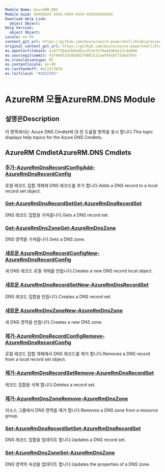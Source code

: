 ```yaml
---
Module Name: AzureRM.DNS
Module Guid: XXXXXXXX-XXXX-XXXX-XXXX-XXXXXXXXXXXX
Download Help Link:
  object Object: 
Help Version:
  object Object: 
Locale: en-US
content_git_url: https://github.com/Azure/azure-powershell/blob/preview/src/ResourceManager/Dns/Commands.Dns/help/AzureRM.DNS.md
original_content_git_url: https://github.com/Azure/azure-powershell/blob/preview/src/ResourceManager/Dns/Commands.Dns/help/AzureRM.DNS.md
ms.openlocfilehash: ec8f7264afbbe8b1cdf2e7e70ae8364e12c4e890
ms.sourcegitcommit: 43f4bdf2a59dd82fd881512aa9761bf72eb5703c
ms.translationtype: MT
ms.contentlocale: ko-KR
ms.lasthandoff: 04/23/2019
ms.locfileid: "93522763"
---
```

# <span data-ttu-id="46972-101">AzureRM 모듈</span><span class="sxs-lookup"><span data-stu-id="46972-101">AzureRM.DNS Module</span></span>
## <span data-ttu-id="46972-102">설명은</span><span class="sxs-lookup"><span data-stu-id="46972-102">Description</span></span>
<span data-ttu-id="46972-103">이 항목에서는 Azure DNS Cmdlet에 대 한 도움말 항목을 표시 합니다.</span><span class="sxs-lookup"><span data-stu-id="46972-103">This topic displays help topics for the Azure DNS Cmdlets.</span></span>

## <span data-ttu-id="46972-104">AzureRM Cmdlet</span><span class="sxs-lookup"><span data-stu-id="46972-104">AzureRM.DNS Cmdlets</span></span>
### [<span data-ttu-id="46972-105">추가-AzureRmDnsRecordConfig</span><span class="sxs-lookup"><span data-stu-id="46972-105">Add-AzureRmDnsRecordConfig</span></span>](Add-AzureRmDnsRecordConfig.md)
<span data-ttu-id="46972-106">로컬 레코드 집합 개체에 DNS 레코드를 추가 합니다.</span><span class="sxs-lookup"><span data-stu-id="46972-106">Adds a DNS record to a local record set object.</span></span>

### [<span data-ttu-id="46972-107">Get-AzureRmDnsRecordSet</span><span class="sxs-lookup"><span data-stu-id="46972-107">Get-AzureRmDnsRecordSet</span></span>](Get-AzureRmDnsRecordSet.md)
<span data-ttu-id="46972-108">DNS 레코드 집합을 가져옵니다.</span><span class="sxs-lookup"><span data-stu-id="46972-108">Gets a DNS record set.</span></span>

### [<span data-ttu-id="46972-109">Get-AzureRmDnsZone</span><span class="sxs-lookup"><span data-stu-id="46972-109">Get-AzureRmDnsZone</span></span>](Get-AzureRmDnsZone.md)
<span data-ttu-id="46972-110">DNS 영역을 가져옵니다.</span><span class="sxs-lookup"><span data-stu-id="46972-110">Gets a DNS zone.</span></span>

### [<span data-ttu-id="46972-111">새로운 AzureRmDnsRecordConfig</span><span class="sxs-lookup"><span data-stu-id="46972-111">New-AzureRmDnsRecordConfig</span></span>](New-AzureRmDnsRecordConfig.md)
<span data-ttu-id="46972-112">새 DNS 레코드 로컬 개체를 만듭니다.</span><span class="sxs-lookup"><span data-stu-id="46972-112">Creates a new DNS record local object.</span></span>

### [<span data-ttu-id="46972-113">새로운 AzureRmDnsRecordSet</span><span class="sxs-lookup"><span data-stu-id="46972-113">New-AzureRmDnsRecordSet</span></span>](New-AzureRmDnsRecordSet.md)
<span data-ttu-id="46972-114">DNS 레코드 집합을 만듭니다.</span><span class="sxs-lookup"><span data-stu-id="46972-114">Creates a DNS record set.</span></span>

### [<span data-ttu-id="46972-115">새로운 AzureRmDnsZone</span><span class="sxs-lookup"><span data-stu-id="46972-115">New-AzureRmDnsZone</span></span>](New-AzureRmDnsZone.md)
<span data-ttu-id="46972-116">새 DNS 영역을 만듭니다.</span><span class="sxs-lookup"><span data-stu-id="46972-116">Creates a new DNS zone.</span></span>

### [<span data-ttu-id="46972-117">제거-AzureRmDnsRecordConfig</span><span class="sxs-lookup"><span data-stu-id="46972-117">Remove-AzureRmDnsRecordConfig</span></span>](Remove-AzureRmDnsRecordConfig.md)
<span data-ttu-id="46972-118">로컬 레코드 집합 개체에서 DNS 레코드를 제거 합니다.</span><span class="sxs-lookup"><span data-stu-id="46972-118">Removes a DNS record from a local record set object.</span></span>

### [<span data-ttu-id="46972-119">제거-AzureRmDnsRecordSet</span><span class="sxs-lookup"><span data-stu-id="46972-119">Remove-AzureRmDnsRecordSet</span></span>](Remove-AzureRmDnsRecordSet.md)
<span data-ttu-id="46972-120">레코드 집합을 삭제 합니다.</span><span class="sxs-lookup"><span data-stu-id="46972-120">Deletes a record set.</span></span>

### [<span data-ttu-id="46972-121">제거-AzureRmDnsZone</span><span class="sxs-lookup"><span data-stu-id="46972-121">Remove-AzureRmDnsZone</span></span>](Remove-AzureRmDnsZone.md)
<span data-ttu-id="46972-122">리소스 그룹에서 DNS 영역을 제거 합니다.</span><span class="sxs-lookup"><span data-stu-id="46972-122">Removes a DNS zone from a resource group.</span></span>

### [<span data-ttu-id="46972-123">Set-AzureRmDnsRecordSet</span><span class="sxs-lookup"><span data-stu-id="46972-123">Set-AzureRmDnsRecordSet</span></span>](Set-AzureRmDnsRecordSet.md)
<span data-ttu-id="46972-124">DNS 레코드 집합을 업데이트 합니다.</span><span class="sxs-lookup"><span data-stu-id="46972-124">Updates a DNS record set.</span></span>

### [<span data-ttu-id="46972-125">Set-AzureRmDnsZone</span><span class="sxs-lookup"><span data-stu-id="46972-125">Set-AzureRmDnsZone</span></span>](Set-AzureRmDnsZone.md)
<span data-ttu-id="46972-126">DNS 영역의 속성을 업데이트 합니다.</span><span class="sxs-lookup"><span data-stu-id="46972-126">Updates the properties of a DNS zone.</span></span>

